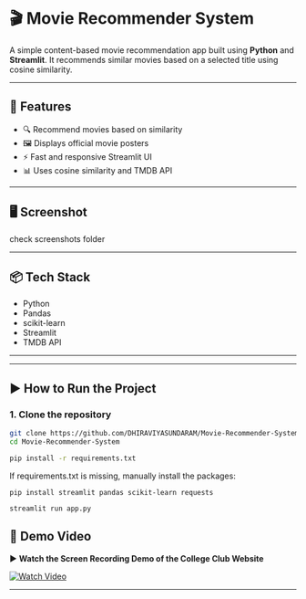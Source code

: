 # 🎬 Movie Recommender System

A simple content-based movie recommendation app built using **Python** and **Streamlit**. It recommends similar movies based on a selected title using cosine similarity.

---

## 🚀 Features

- 🔍 Recommend movies based on similarity
- 🖼️ Displays official movie posters
- ⚡ Fast and responsive Streamlit UI
- 📊 Uses cosine similarity and TMDB API

---

## 🖥️ Screenshot

check screenshots folder

---

## 📦 Tech Stack

- Python
- Pandas
- scikit-learn
- Streamlit
- TMDB API

---

---

## ▶️ How to Run the Project

### 1. **Clone the repository**

```bash
git clone https://github.com/DHIRAVIYASUNDARAM/Movie-Recommender-System.git
cd Movie-Recommender-System

pip install -r requirements.txt
```

If requirements.txt is missing, manually install the packages:
```
pip install streamlit pandas scikit-learn requests

streamlit run app.py
```

## 🎥 Demo Video

▶️ **Watch the Screen Recording Demo of the College Club Website**

[![Watch Video](https://img.shields.io/badge/Click%20to%20Watch-Demo%20Video-blue?style=for-the-badge&logo=google-drive)](https://drive.google.com/file/d/13bG7GW0w_Al1Ia2LRbJIJgJaCrRuVj3C/view?usp=sharing)

---
